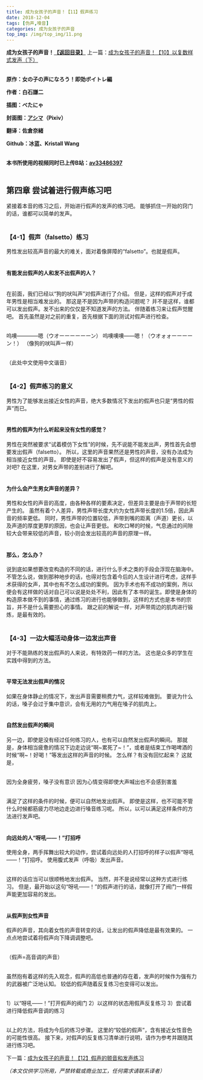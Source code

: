 ```yaml
---
title: 成为女孩子的声音！【11】假声练习
date: 2018-12-04
tags: [伪声,嗓音]
categories: 成为女孩子的声音
top_img: /img/top_img/11.png
---
```

**成为女孩子的声音！[【返回目录】](/成为女孩子的声音/README/)**
上一篇：[成为女孩子的声音！【10】以复数样式发声（下）](/成为女孩子的声音/10/)<br><br>

**原作：女の子の声になろう！即効ボイトレ編**

**作者：白石謙二**   

**插图：べたにゃ**   

**封面图：[アシマ](https://www.pixiv.net/member.php?id=2642047
)（Pixiv）**

**翻译：佐倉奈緒**   

**Github：冰蓝、Kristall Wang** <br><br>

**本书所使用的视频同时已上传B站：[av33486397](https://www.bilibili.com/video/av33486397)**<br><br>

## 第四章 尝试着进行假声练习吧
紧接着本音的练习之后，开始进行假声的发声的练习吧。
能够抓住一开始的窍门的话，谁都可以简单的发声。<br><br>

### 【4-1】假声（falsetto）练习
男性发出较高声音的最大的难关，面对着像屏障的“falsetto”。也就是假声。<br><br>

#### 有能发出假声的人和发不出假声的人？<br><br>

在前面，我们已经以“狗的吠叫声”对假声进行了介绍。
但是，这样的假声对于成年男性是相当难发出的。
那这是不是因为声带的构造问题呢？
并不是这样，谁都可以发出假声。发不出来的仅仅是不知道发声的方法。
伴随着练习来让假声觉醒吧。
首先虽然是对之前的重复，首先根据下面的测试对假声进行检查。<br><br>

呜噢————嗯（ウオーーーーーーン）
呜噢噢噢——嗯！（ウオォォーーーーン！）
（像狗的吠叫声一样）<br><br>

（此处中文使用中文谐音）<br><br>

### 【4-2】假声练习的意义
男性为了能够发出接近女性的声音，绝大多数情况下发出的假声也只是“男性的假声”而已。<br><br>

#### 男性的假声为什么听起来没有女性的感觉？
男性在突然被要求“试着模仿下女性”的时候，先不说能不能发出声，男性首先会想要发出假声（falsetto）。
所以，这里的声音果然还是男性的声音，没有办法成为相当接近女性的声音。
即使是好不容易发出了假声，但这样的假声是没有意义的对吧?
在这里，对男女声带的差别进行了解吧。<br><br>

#### 为什么会产生男女声音的差异？
男性和女性的声音的高度，由各种各样的要素决定，但差异主要是由于声带的长短产生的。
虽然有着个人差异，男性声带长度大约为女性声带长度的1.5倍，因此声音的频率更低。
同时，男性声带的位置较低，声带到嘴的距离（声道）更长，以及声道的厚度更厚的原因，也会让声音更低。
和吹口琴的时候，气息通过的间隙较大会带来较低的声音，较小则会发出较高的声音的原理一样。<br><br>

#### 那么，怎么办？
说到底如果想要改变构造的不同的话，进行什么手术之类的手段会浮现在脑海中。
不管怎么说，做到那种地步的话，也得对包含着今后的人生设计进行考虑，这样手术获得的女声，其中也有不怎么成功的案例。
因为手术也有不成功的案例，所以便会有这样做的话对自己可以说是处处不利，因此有了本书的诞生。即使是身体的构造原本做不到的事情，通过练习的进行也能够做到，这样的方式也是本书的宗旨，并不是什么需要担心的事情。
跟之前的解说一样，对声带周边的肌肉进行锻炼，是最有效的。<br><br>

### 【4-3】一边大幅活动身体一边发出声音
对于不能熟练的发出假声的人来说，有特效药一样的方法。
这也是众多的学生在实践中得到的方法。<br><br>

#### 平常无法发出假声的情况
如果在身体静止的情况下，发出声音需要稍费力气，这样较难做到。
要说为什么的话，嗓子会过于集中意识，会有无用的力气用在嗓子的肌肉上。<br><br>

#### 自然发出假声的瞬间
另一边，即使是没有经过任何练习的人，也有可以自然发出假声的瞬间。
那就是，身体相当疲惫的情况下边走边说“啊~累死了~！”，或者是结束工作喝啤酒的时候“啊~！好喝！”等发出这样的声音的时候。
怎么样？有没有回忆起来？
这就是，<br><br>

因为全身疲劳，嗓子没有意识
因为心情变得即使大声喊出也不会感到害羞<br><br>

满足了这样的条件的时候，便可以自然地发出假声。
即使是这样，也不可能不管什么时候都筋疲力尽地边走边进行嗓音练习呢。
所以，以可以满足这样条件的方法进行发声吧。<br><br>

#### 向远处的人“呀吼——！”打招呼
使用全身，两手挥舞出较大的动作，尝试着向远处的人打招呼的样子以假声“呀吼——！”打招呼。
使用腹式发声（呼吸）发出声音。<br><br>

这样的话应当可以很顺畅地发出假声。
当然，并不是说经常以这种方式进行练习。
但是，最开始以这句“呀吼——！”的假声进行的话，就像打开了阀门一样假声能更加容易的发出。<br><br>

#### 从假声到女性声音
假声的声音，其向着女性的声音转变的话，让发出的假声降低是最有效果的。
一点点地尝试着将假声向下降调调整吧。<br><br>

（假声=高音调的声音）<br><br>

虽然抱有着这样的先入观念，假声的高低也普通的存在着，发声的时候作为强有力的武器被广泛地认知。
较低的假声随着反复练习也变得可以发出。<br><br>

1）以“呀吼——！”打开假声的阀门
2）以这样的状态用假声反复练习
3）尝试着进行降低假声音调的练习<br><br>

以上的方法，将成为今后的练习步骤。
这里的“较低的假声”，含有接近女性音色的可能性很高。
接下来，对假声的反复练习清单进行说明，请作为参考并跟随其进行练习吧。

下一篇：[成为女孩子的声音！【12】假声的颤音和发声练习](/成为女孩子的声音/12/)

*（本文仅供学习所用，严禁转载或商业加工，任何需求请联系译者）*